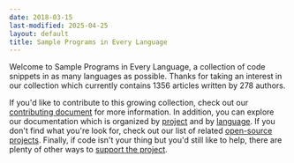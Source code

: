 ```yaml
---
date: 2018-03-15
last-modified: 2025-04-25
layout: default
title: Sample Programs in Every Language
---
```


Welcome to Sample Programs in Every Language, a collection of code snippets in as many languages as possible. Thanks for taking an interest in our collection which currently contains 1356 articles written by 278 authors.

If you'd like to contribute to this growing collection, check out our [contributing document](https://github.com/TheRenegadeCoder/sample-programs/blob/master/.github/CONTRIBUTING.md) for more information. In addition, you can explore our documentation which is organized by [project](/projects) and by [language](/languages). If you don't find what you're look for, check out our list of related [open-source projects](/related). Finally, if code isn't your thing but you'd still like to help, there are plenty of other ways to [support the project](https://therenegadecoder.com/updates/5-ways-you-can-support-the-renegade-coder/).